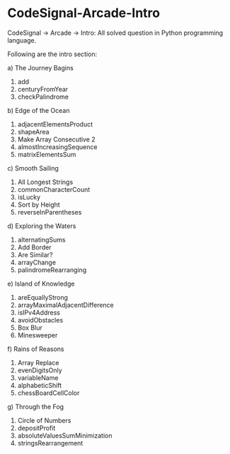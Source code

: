 # CodeSignal-Arcade-Intro
CodeSignal -> Arcade -> Intro: All solved question in Python programming language.

Following are the intro section:

a) The Journey Bagins
  1) add
  2) centuryFromYear
  3) checkPalindrome

b) Edge of the Ocean
  1) adjacentElementsProduct
  2) shapeArea
  3) Make Array Consecutive 2
  4) almostIncreasingSequence
  5) matrixElementsSum

c) Smooth Sailing
  1) All Longest Strings
  2) commonCharacterCount
  3) isLucky
  4) Sort by Height
  5) reverseInParentheses

d) Exploring the Waters
  1) alternatingSums
  2) Add Border
  3) Are Similar?
  4) arrayChange
  5) palindromeRearranging

e) Island of Knowledge
  1) areEquallyStrong
  2) arrayMaximalAdjacentDifference
  3) isIPv4Address
  4) avoidObstacles
  5) Box Blur
  6) Minesweeper

f) Rains of Reasons
  1) Array Replace
  2) evenDigitsOnly
  3) variableName
  4) alphabeticShift
  5) chessBoardCellColor

g) Through the Fog
  1) Circle of Numbers
  2) depositProfit
  3) absoluteValuesSumMinimization
  4) stringsRearrangement
